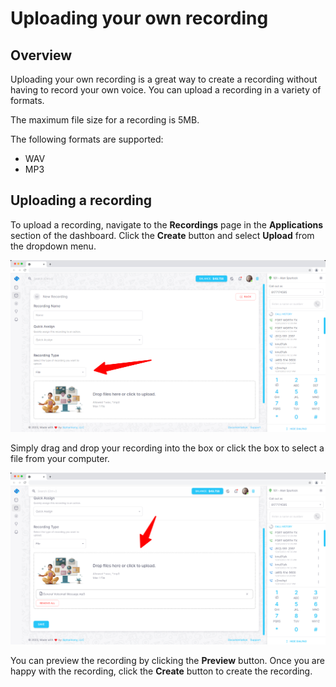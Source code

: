 # Uploading your own recording

## Overview

Uploading your own recording is a great way to create a recording without having to record your own voice. You can upload a recording in a variety of formats.

The maximum file size for a recording is 5MB.

The following formats are supported:

- WAV
- MP3

## Uploading a recording

To upload a recording, navigate to the **Recordings** page in the **Applications** section of the dashboard. Click the **Create** button and select **Upload** from the dropdown menu.

![Upload Options](./images/upload-select.jpg)

Simply drag and drop your recording into the box or click the box to select a file from your computer.

![Upload Form](./images/upload-config.jpg)

You can preview the recording by clicking the **Preview** button. Once you are happy with the recording, click the **Create** button to create the recording.
